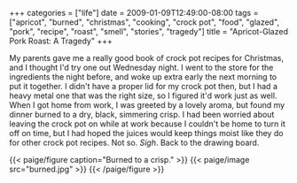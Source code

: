 +++
categories = ["life"]
date = 2009-01-09T12:49:00-08:00
tags = ["apricot", "burned", "christmas", "cooking", "crock pot", "food", "glazed", "pork", "recipe", "roast", "smell", "stories", "tragedy"]
title = "Apricot-Glazed Pork Roast: A Tragedy"
+++

My parents gave me a really good book of crock pot recipes for Christmas, and I thought I'd try one out Wednesday night. I went to the store for the ingredients the night before, and woke up extra early the next morning to put it together. I didn't have a proper lid for my crock pot then, but I had a heavy metal one that was the right size, so I figured it'd work just as well. When I got home from work, I was greeted by a lovely aroma, but found my dinner burned to a dry, black, simmering crisp. I had been worried about leaving the crock pot on while at work because I couldn't be home to turn it off on time, but I had hoped the juices would keep things moist like they do for other crock pot recipes. Not so. *Sigh*. Back to the drawing board.

{{< paige/figure caption="Burned to a crisp." >}}
{{< paige/image src="burned.jpg" >}}
{{< /paige/figure >}}
